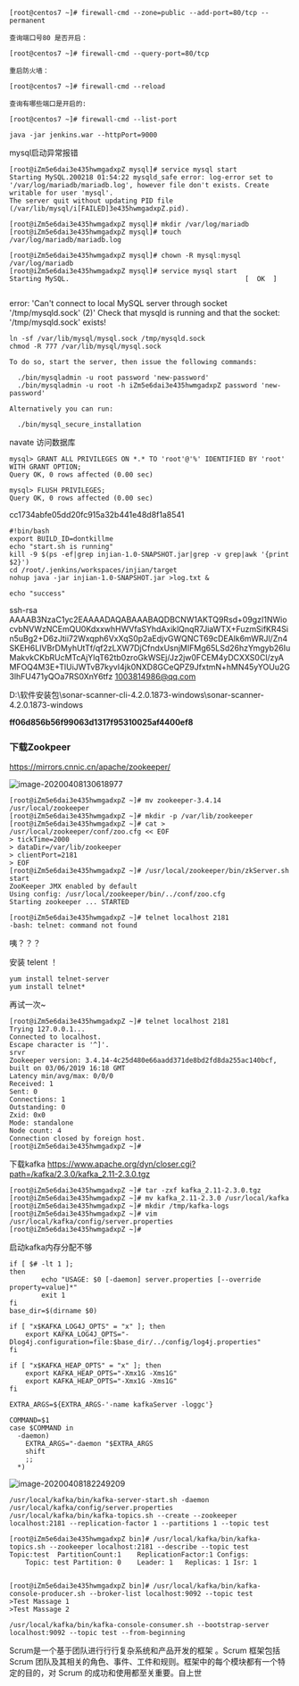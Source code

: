 ```shell
[root@centos7 ~]# firewall-cmd --zone=public --add-port=80/tcp --permanent

查询端口号80 是否开启：

[root@centos7 ~]# firewall-cmd --query-port=80/tcp

重启防火墙：

[root@centos7 ~]# firewall-cmd --reload

查询有哪些端口是开启的:

[root@centos7 ~]# firewall-cmd --list-port
```

```
java -jar jenkins.war --httpPort=9000

```

mysql启动异常报错

```shell
[root@iZm5e6dai3e435hwmgadxpZ mysql]# service mysql start 
Starting MySQL.200218 01:54:22 mysqld_safe error: log-error set to '/var/log/mariadb/mariadb.log', however file don't exists. Create writable for user 'mysql'.
The server quit without updating PID file (/var/lib/mysql/i[FAILED]3e435hwmgadxpZ.pid).

[root@iZm5e6dai3e435hwmgadxpZ mysql]# mkdir /var/log/mariadb
[root@iZm5e6dai3e435hwmgadxpZ mysql]# touch /var/log/mariadb/mariadb.log

[root@iZm5e6dai3e435hwmgadxpZ mysql]# chown -R mysql:mysql /var/log/mariadb
[root@iZm5e6dai3e435hwmgadxpZ mysql]# service mysql start
Starting MySQL.                                            [  OK  ]


```

error: 'Can't connect to local MySQL server through socket '/tmp/mysqld.sock' (2)'
Check that mysqld is running and that the socket: '/tmp/mysqld.sock' exists!

```shell
ln -sf /var/lib/mysql/mysql.sock /tmp/mysqld.sock
chmod -R 777 /var/lib/mysql/mysql.sock
```

```shell
To do so, start the server, then issue the following commands:

  ./bin/mysqladmin -u root password 'new-password'
  ./bin/mysqladmin -u root -h iZm5e6dai3e435hwmgadxpZ password 'new-password'

Alternatively you can run:

  ./bin/mysql_secure_installation

```

navate 访问数据库

```shell
mysql> GRANT ALL PRIVILEGES ON *.* TO 'root'@'%' IDENTIFIED BY 'root' WITH GRANT OPTION;
Query OK, 0 rows affected (0.00 sec)

mysql> FLUSH PRIVILEGES;
Query OK, 0 rows affected (0.00 sec)
```

cc1734abfe05dd20fc915a32b441e48d8f1a8541

```shell
#!bin/bash
export BUILD_ID=dontkillme
echo "start.sh is running"
kill -9 $(ps -ef|grep injian-1.0-SNAPSHOT.jar|grep -v grep|awk '{print $2}')
cd /root/.jenkins/workspaces/injian/target
nohup java -jar injian-1.0-SNAPSHOT.jar >log.txt &

echo "success"

```

ssh-rsa AAAAB3NzaC1yc2EAAAADAQABAAABAQDBCNW1AKTQ9Rsd+09gzI1NWiocvbNVWzNCEmQU0KdxxwhHWVfaSYhdAxiklQnqR7JiaWTX+FuzmSifKR4Sin5uBg2+D6zJtii72Wxqph6VxXqS0p2aEdjvGWQNCT69cDEAlk6mWRJl/Zn4SKEH6LIVBrDMyhUtTf/qf2zLXW7DjCfndxUsnjMIFMg65LSd26hzYmgyb26IuMakvkCKbRUcMTcAjYlqT62tb0zroGkWSEj/Jz2jw0FCEM4yDCXXS0Cl/zyAMFOQ4M3E+TlUiJWTvB7kyvI4jk0NXD8GCeQPZ9JfxtmN+hMN45yYOUu2G3lhFU471yQOa7RS0XnY6tfz 1003814986@qq.com

D:\软件安装包\sonar-scanner-cli-4.2.0.1873-windows\sonar-scanner-4.2.0.1873-windows

 **ff06d856b56f99063d1317f95310025af4400ef8** 



### 下载Zookpeer

https://mirrors.cnnic.cn/apache/zookeeper/

![image-20200408130618977](E:\研究生学习\Work\技术笔记\jenkins操作.assets\image-20200408130618977.png)

```shell
[root@iZm5e6dai3e435hwmgadxpZ ~]# mv zookeeper-3.4.14 /usr/local/zookeeper
[root@iZm5e6dai3e435hwmgadxpZ ~]# mkdir -p /var/lib/zookeeper
[root@iZm5e6dai3e435hwmgadxpZ ~]# cat > /usr/local/zookeeper/conf/zoo.cfg << EOF
> tickTime=2000
> dataDir=/var/lib/zookeeper
> clientPort=2181
> EOF
[root@iZm5e6dai3e435hwmgadxpZ ~]# /usr/local/zookeeper/bin/zkServer.sh start
ZooKeeper JMX enabled by default
Using config: /usr/local/zookeeper/bin/../conf/zoo.cfg
Starting zookeeper ... STARTED

```

```
[root@iZm5e6dai3e435hwmgadxpZ ~]# telnet localhost 2181
-bash: telnet: command not found

```

咦？？？

安装 telent ！

```shell
yum install telnet-server
yum install telnet*
```

再试一次~

```shell
[root@iZm5e6dai3e435hwmgadxpZ ~]# telnet localhost 2181
Trying 127.0.0.1...
Connected to localhost.
Escape character is '^]'.
srvr
Zookeeper version: 3.4.14-4c25d480e66aadd371de8bd2fd8da255ac140bcf, built on 03/06/2019 16:18 GMT
Latency min/avg/max: 0/0/0
Received: 1
Sent: 0
Connections: 1
Outstanding: 0
Zxid: 0x0
Mode: standalone
Node count: 4
Connection closed by foreign host.
[root@iZm5e6dai3e435hwmgadxpZ ~]# 

```

下载kafka https://www.apache.org/dyn/closer.cgi?path=/kafka/2.3.0/kafka_2.11-2.3.0.tgz

```shell
[root@iZm5e6dai3e435hwmgadxpZ ~]# tar -zxf kafka_2.11-2.3.0.tgz
[root@iZm5e6dai3e435hwmgadxpZ ~]# mv kafka_2.11-2.3.0 /usr/local/kafka
[root@iZm5e6dai3e435hwmgadxpZ ~]# mkdir /tmp/kafka-logs
[root@iZm5e6dai3e435hwmgadxpZ ~]# vim /usr/local/kafka/config/server.properties
[root@iZm5e6dai3e435hwmgadxpZ ~]# 
```

启动kafka内存分配不够

```shell
if [ $# -lt 1 ];
then
        echo "USAGE: $0 [-daemon] server.properties [--override property=value]*"
        exit 1
fi
base_dir=$(dirname $0)

if [ "x$KAFKA_LOG4J_OPTS" = "x" ]; then
    export KAFKA_LOG4J_OPTS="-Dlog4j.configuration=file:$base_dir/../config/log4j.properties"
fi

if [ "x$KAFKA_HEAP_OPTS" = "x" ]; then
    export KAFKA_HEAP_OPTS="-Xmx1G -Xms1G"
    export KAFKA_HEAP_OPTS="-Xmx1G -Xms1G"
fi

EXTRA_ARGS=${EXTRA_ARGS-'-name kafkaServer -loggc'}

COMMAND=$1
case $COMMAND in
  -daemon)
    EXTRA_ARGS="-daemon "$EXTRA_ARGS
    shift
    ;;
  *)

```

![image-20200408182249209](E:\研究生学习\Work\技术笔记\jenkins操作.assets\image-20200408182249209.png)

```shell
/usr/local/kafka/bin/kafka-server-start.sh -daemon /usr/local/kafka/config/server.properties
/usr/local/kafka/bin/kafka-topics.sh --create --zookeeper localhost:2181 --replication-factor 1 --partitions 1 --topic test

[root@iZm5e6dai3e435hwmgadxpZ bin]# /usr/local/kafka/bin/kafka-topics.sh --zookeeper localhost:2181 --describe --topic test
Topic:test	PartitionCount:1	ReplicationFactor:1	Configs:
	Topic: test	Partition: 0	Leader: 1	Replicas: 1	Isr: 1


[root@iZm5e6dai3e435hwmgadxpZ bin]# /usr/local/kafka/bin/kafka-console-producer.sh --broker-list localhost:9092 --topic test
>Test Massage 1
>Test Massage 2

/usr/local/kafka/bin/kafka-console-consumer.sh --bootstrap-server localhost:9092 --topic test --from-beginning

```

Scrum是⼀个基于团队进⾏行行复杂系统和产品开发的框架 。Scrum 框架包括 Scrum 团队及其相关的角色、事件、工件和规则。框架中的每个模块都有⼀个特定的目的，对 Scrum 的成功和使用都至关重要。自上世